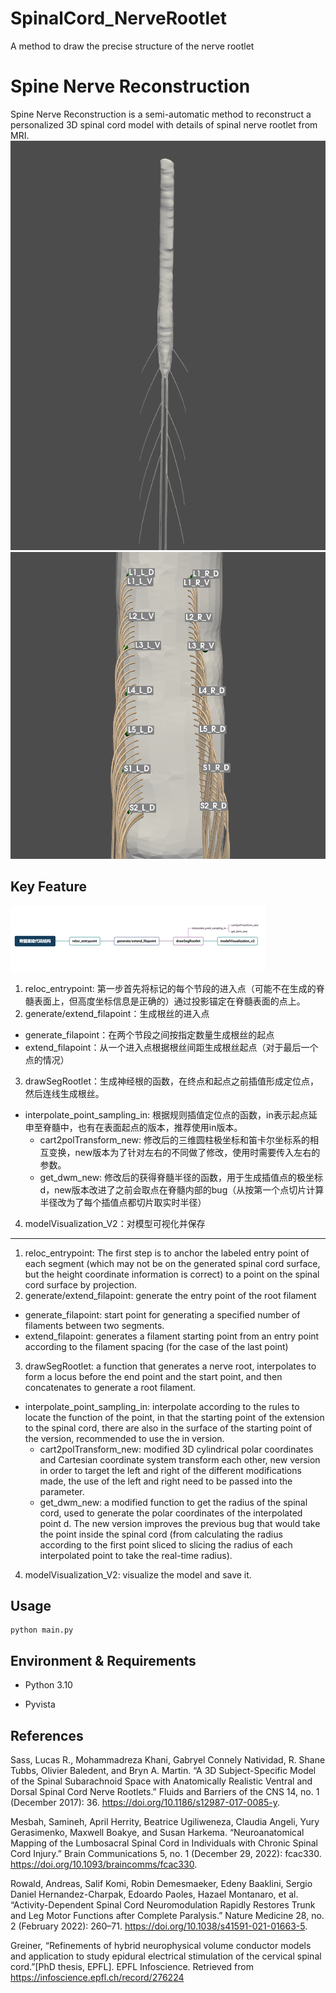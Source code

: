 # SpinalCord_NerveRootlet
A method to draw the precise structure of the nerve rootlet
# Spine Nerve Reconstruction
Spine Nerve Reconstruction is a semi-automatic method to reconstruct a personalized 3D spinal cord model with details of spinal nerve rootlet from MRI.
![model](./img/reconstructed_model.png)
![detail](./img/rootlet_detail.png)

## Key Feature
![detail](./img/funcs.png)
1. reloc_entrypoint: 第一步首先将标记的每个节段的进入点（可能不在生成的脊髓表面上，但高度坐标信息是正确的）通过投影锚定在脊髓表面的点上。
2. generate/extend_filapoint：生成根丝的进入点
- generate_filapoint：在两个节段之间按指定数量生成根丝的起点
- extend_filapoint：从一个进入点根据根丝间距生成根丝起点（对于最后一个点的情况）
3. drawSegRootlet：生成神经根的函数，在终点和起点之前插值形成定位点，然后连线生成根丝。
* interpolate_point_sampling_in: 根据规则插值定位点的函数，in表示起点延申至脊髓中，也有在表面起点的版本，推荐使用in版本。
  * cart2polTransform_new: 修改后的三维圆柱极坐标和笛卡尔坐标系的相互变换，new版本为了针对左右的不同做了修改，使用时需要传入左右的参数。
  * get_dwm_new: 修改后的获得脊髓半径的函数，用于生成插值点的极坐标d，new版本改进了之前会取点在脊髓内部的bug（从按第一个点切片计算半径改为了每个插值点都切片取实时半径）
4. modelVisualization_V2：对模型可视化并保存
---

1. reloc_entrypoint: The first step is to anchor the labeled entry point of each segment (which may not be on the generated spinal cord surface, but the height coordinate information is correct) to a point on the spinal cord surface by projection.
2. generate/extend_filapoint: generate the entry point of the root filament
- generate_filapoint: start point for generating a specified number of filaments between two segments.
- extend_filapoint: generates a filament starting point from an entry point according to the filament spacing (for the case of the last point)
3. drawSegRootlet: a function that generates a nerve root, interpolates to form a locus before the end point and the start point, and then concatenates to generate a root filament.
* interpolate_point_sampling_in: interpolate according to the rules to locate the function of the point, in that the starting point of the extension to the spinal cord, there are also in the surface of the starting point of the version, recommended to use the in version.
  * cart2polTransform_new: modified 3D cylindrical polar coordinates and Cartesian coordinate system transform each other, new version in order to target the left and right of the different modifications made, the use of the left and right need to be passed into the parameter.
  * get_dwm_new: a modified function to get the radius of the spinal cord, used to generate the polar coordinates of the interpolated point d. The new version improves the previous bug that would take the point inside the spinal cord (from calculating the radius according to the first point sliced to slicing the radius of each interpolated point to take the real-time radius).
4. modelVisualization_V2: visualize the model and save it.

## Usage

```
python main.py
```


## Environment & Requirements

* Python 3.10

* Pyvista
## References
Sass, Lucas R., Mohammadreza Khani, Gabryel Connely Natividad, R. Shane Tubbs, Olivier Baledent, and Bryn A. Martin. “A 3D Subject-Specific Model of the Spinal Subarachnoid Space with Anatomically Realistic Ventral and Dorsal Spinal Cord Nerve Rootlets.” Fluids and Barriers of the CNS 14, no. 1 (December 2017): 36. https://doi.org/10.1186/s12987-017-0085-y.


Mesbah, Samineh, April Herrity, Beatrice Ugiliweneza, Claudia Angeli, Yury Gerasimenko, Maxwell Boakye, and Susan Harkema. “Neuroanatomical Mapping of the Lumbosacral Spinal Cord in Individuals with Chronic Spinal Cord Injury.” Brain Communications 5, no. 1 (December 29, 2022): fcac330. https://doi.org/10.1093/braincomms/fcac330.

Rowald, Andreas, Salif Komi, Robin Demesmaeker, Edeny Baaklini, Sergio Daniel Hernandez-Charpak, Edoardo Paoles, Hazael Montanaro, et al. “Activity-Dependent Spinal Cord Neuromodulation Rapidly Restores Trunk and Leg Motor Functions after Complete Paralysis.” Nature Medicine 28, no. 2 (February 2022): 260–71. https://doi.org/10.1038/s41591-021-01663-5.



Greiner, “Refinements of hybrid neurophysical volume conductor models and application to study epidural electrical stimulation of the cervical spinal cord.”[PhD thesis, EPFL]. EPFL Infoscience. Retrieved from https://infoscience.epfl.ch/record/276224


